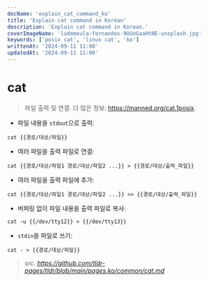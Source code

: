 ```yaml
---
docName: 'explain_cat_command_ko'
title: 'Explain cat command in Korean'
description: 'Explain cat command in Korean.'
coverImageName: 'ludemeula-fernandes-9UUoGaaHtNE-unsplash.jpg'
keywords: ['posix cat', 'linux cat', 'ko']
writtenAt: '2024-09-11 11:00'
updatedAt: '2024-09-11 11:00'
---
```


# cat

> 파일 출력 및 연결.
> 더 많은 정보: <https://manned.org/cat.1posix>.

- 파일 내용을 `stdout`으로 출력:

`cat {{경로/대상/파일}}`

- 여러 파일을 출력 파일로 연결:

`cat {{경로/대상/파일1 경로/대상/파일2 ...}} > {{경로/대상/출력_파일}}`

- 여러 파일을 출력 파일에 추가:

`cat {{경로/대상/파일1 경로/대상/파일2 ...}} >> {{경로/대상/출력_파일}}`

- 버퍼링 없이 파일 내용을 출력 파일로 복사:

`cat -u {{/dev/tty12}} > {{/dev/tty13}}`

- `stdin`을 파일로 쓰기:

`cat - > {{경로/대상/파일}}`

> _src. <https://github.com/tldr-pages/tldr/blob/main/pages.ko/common/cat.md>_
